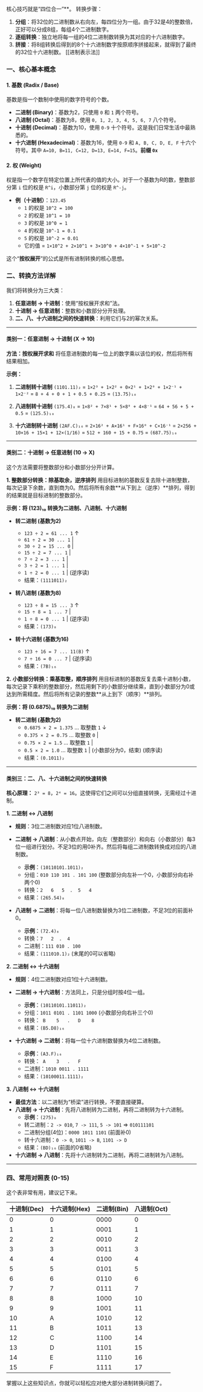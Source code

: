 核心技巧就是“四位合一”**。
转换步骤：
1. **分组**：将32位的二进制数从右向左，每四位分为一组。由于32是4的整数倍，正好可以分成8组，每组4个二进制数字。
2. **逐组转换**：独立地将每一组的4位二进制数转换为其对应的十六进制数字。
3. **拼接**：将8组转换后得到的8个十六进制数字按原顺序拼接起来，就得到了最终的32位十六进制数。
[[进制表示法]]
### 一、核心基本概念

#### 1. 基数 (Radix / Base)
基数是指一个数制中使用的数字符号的个数。
*   **二进制 (Binary)**：基数为2，只使用 `0` 和 `1` 两个符号。
*   **八进制 (Octal)**：基数为8，使用 `0, 1, 2, 3, 4, 5, 6, 7` 八个符号。
*   **十进制 (Decimal)**：基数为10，使用 `0-9` 十个符号。这是我们日常生活中最熟悉的。
*   **十六进制 (Hexadecimal)**：基数为16，使用 `0-9` 和 `A, B, C, D, E, F` 十六个符号。其中 `A=10, B=11, C=12, D=13, E=14, F=15`。**前缀 `0x`** 

#### 2. 权 (Weight)
权是指一个数字在特定位置上所代表的值的大小。对于一个基数为R的数，整数部分第 `i` 位的权是 `R^i`，小数部分第 `j` 位的权是 `R^-j`。
*   **例（十进制）**：`123.45`
    *   `1` 的权是 `10^2 = 100`
    *   `2` 的权是 `10^1 = 10`
    *   `3` 的权是 `10^0 = 1`
    *   `4` 的权是 `10^-1 = 0.1`
    *   `5` 的权是 `10^-2 = 0.01`
    *   它的值 = `1×10^2 + 2×10^1 + 3×10^0 + 4×10^-1 + 5×10^-2`

这个“**按权展开**”的公式是所有进制转换的核心思想。

### 二、转换方法详解

我们将转换分为三大类：
1.  **任意进制 → 十进制**：使用“按权展开求和”法。
2.  **十进制 → 任意进制**：整数和小数部分分开处理。
3.  **二、八、十六进制之间的快速转换**：利用它们与2的幂次关系。

---

#### 类别一：任意进制 → 十进制 (X → 10)

**方法：按权展开求和**
将任意进制数的每一位上的数字乘以该位的权，然后将所有结果相加。

**示例：**
1.  **二进制转十进制**
    `(1101.11)₂` = `1×2³ + 1×2² + 0×2¹ + 1×2⁰ + 1×2⁻¹ + 1×2⁻²`
    = `8 + 4 + 0 + 1 + 0.5 + 0.25`
    = `(13.75)₁₀`

2.  **八进制转十进制**
    `(175.4)₈` = `1×8² + 7×8¹ + 5×8⁰ + 4×8⁻¹`
    = `64 + 56 + 5 + 0.5`
    = `(125.5)₁₀`

3.  **十六进制转十进制**
    `(2AF.C)₁₆` = `2×16² + A×16¹ + F×16⁰ + C×16⁻¹`
    = `2×256 + 10×16 + 15×1 + 12×(1/16)`
    = `512 + 160 + 15 + 0.75`
    = `(687.75)₁₀`

---

#### 类别二：十进制 → 任意进制 (10 → X)

这个方法需要将整数部分和小数部分分开计算。

**1. 整数部分转换：除基取余，逆序排列**
用目标进制的基数反复去除十进制整数，每次记录下余数，直到商为0。然后将所有余数**从下到上（逆序）**排列，得到的结果就是目标进制的整数部分。

**示例：将 (123)₁₀ 转换为二进制、八进制、十六进制**
*   **转二进制 (基数为2)**
    *   `123 ÷ 2 = 61 ... 1` ↑
    *   `61 ÷ 2 = 30 ... 1`  |
    *   `30 ÷ 2 = 15 ... 0`  |
    *   `15 ÷ 2 = 7 ... 1`   |
    *   `7 ÷ 2 = 3 ... 1`    |
    *   `3 ÷ 2 = 1 ... 1`    |
    *   `1 ÷ 2 = 0 ... 1`    | (逆序读)
    *   结果：`(1111011)₂`

*   **转八进制 (基数为8)**
    *   `123 ÷ 8 = 15 ... 3` ↑
    *   `15 ÷ 8 = 1 ... 7`  |
    *   `1 ÷ 8 = 0 ... 1`   | (逆序读)
    *   结果：`(173)₈`

*   **转十六进制 (基数为16)**
    *   `123 ÷ 16 = 7 ... 11(B)` ↑
    *   `7 ÷ 16 = 0 ... 7`     | (逆序读)
    *   结果：`(7B)₁₆`

**2. 小数部分转换：乘基取整，顺序排列**
用目标进制的基数反复去乘十进制小数，每次记录下乘积的整数部分，然后用剩下的小数部分继续乘，直到小数部分为0或达到所需精度。然后将所有记录的整数**从上到下（顺序）**排列。

**示例：将 (0.6875)₁₀ 转换为二进制**
*   **转二进制 (基数为2)**
    *   `0.6875 × 2 = 1.375` ... 取整数 `1` ↓
    *   `0.375 × 2 = 0.75`   ... 取整数 `0` |
    *   `0.75 × 2 = 1.5`     ... 取整数 `1` |
    *   `0.5 × 2 = 1.0`      ... 取整数 `1` | (小数部分为0，结束) (顺序读)
    *   结果：`(0.1011)₂`

---

#### 类别三：二、八、十六进制之间的快速转换

**核心原理：** `2³ = 8`，`2⁴ = 16`。这使得它们之间可以分组直接转换，无需经过十进制。

**1. 二进制 ↔ 八进制**
*   **规则**：3位二进制数对应1位八进制数。
*   **二进制 → 八进制**：从小数点开始，向左（整数部分）和向右（小数部分）每3位一组进行划分。不足3位的用0补齐。然后将每组二进制数转换成对应的八进制数。
    *   **示例**：`(10110101.1011)₂`
    *   分组：`010 110 101 . 101 100` (整数部分向左补一个0，小数部分向右补两个0)
    *   转换：` 2   6   5  .  5   4 `
    *   结果：`(265.54)₈`

*   **八进制 → 二进制**：将每一位八进制数替换为3位二进制数，不足3位的前面补0。
    *   **示例**：`(72.4)₈`
    *   转换：` 7   2  .  4 `
    *   二进制：`111 010 . 100`
    *   结果：`(111010.1)₂` (末尾的0可以省略)

**2. 二进制 ↔ 十六进制**
*   **规则**：4位二进制数对应1位十六进制数。
*   **二进制 → 十六进制**：方法同上，只是分组时按4位一组。
    *   **示例**：`(10110101.11011)₂`
    *   分组：`1011 0101 . 1101 1000` (小数部分向右补三个0)
    *   转换：`  B    5   .   D    8 `
    *   结果：`(B5.D8)₁₆`

*   **十六进制 → 二进制**：将每一位十六进制数替换为4位二进制数。
    *   **示例**：`(A3.F)₁₆`
    *   转换：`  A    3   .   F  `
    *   二进制：`1010 0011 . 1111`
    *   结果：`(10100011.1111)₂`

**3. 八进制 ↔ 十六进制**
*   **最佳方法**：以二进制为“桥梁”进行转换，不要直接硬算。
*   **八进制 → 十六进制**：先将八进制转为二进制，再将二进制转为十六进制。
    *   **示例**：`(275)₈`
    *   转二进制：`2 -> 010`, `7 -> 111`, `5 -> 101` => `010111101`
    *   二进制分组(4位)：`0000 1011 1101` (前面补0)
    *   转十六进制：`0 -> 0`, `1011 -> B`, `1101 -> D`
    *   结果：`(BD)₁₆` (前面的0省略)
*   **十六进制 → 八进制**：先将十六进制转为二进制，再将二进制转为八进制。

---

### 四、常用对照表 (0-15)

这个表非常有用，建议记下来。

| 十进制(Dec) | 十六进制(Hex) | 二进制(Bin) | 八进制(Oct) |
| :------- | :-------- | :------- | :------- |
| 0        | 0         | 0000     | 0        |
| 1        | 1         | 0001     | 1        |
| 2        | 2         | 0010     | 2        |
| 3        | 3         | 0011     | 3        |
| 4        | 4         | 0100     | 4        |
| 5        | 5         | 0101     | 5        |
| 6        | 6         | 0110     | 6        |
| 7        | 7         | 0111     | 7        |
| 8        | 8         | 1000     | 10       |
| 9        | 9         | 1001     | 11       |
| 10       | A         | 1010     | 12       |
| 11       | B         | 1011     | 13       |
| 12       | C         | 1100     | 14       |
| 13       | D         | 1101     | 15       |
| 14       | E         | 1110     | 16       |
| 15       | F         | 1111     | 17       |

掌握以上这些知识点，你就可以轻松应对绝大部分进制转换问题了。